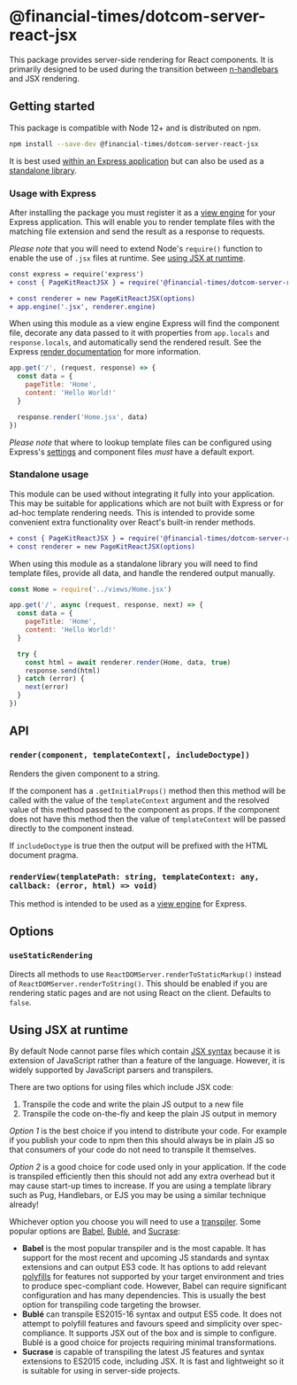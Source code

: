 # @financial-times/dotcom-server-react-jsx

This package provides server-side rendering for React components. It is primarily designed to be used during the transition between [n-handlebars] and JSX rendering.

[n-handlebars]: https://github.com/Financial-Times/n-handlebars


## Getting started

This package is compatible with Node 12+ and is distributed on npm.

```sh
npm install --save-dev @financial-times/dotcom-server-react-jsx
```

It is best used [within an Express application](#usage-with-express) but can also be used as a [standalone library](#standalone-usage).

### Usage with Express

After installing the package you must register it as a [view engine] for your Express application. This will enable you to render template files with the matching file extension and send the result as a response to requests.

_Please note_ that you will need to extend Node's `require()` function to enable the use of `.jsx` files at runtime. See [using JSX at runtime](#using-jsx-at-runtime).

```diff
const express = require('express')
+ const { PageKitReactJSX } = require('@financial-times/dotcom-server-react-jsx')

+ const renderer = new PageKitReactJSX(options)
+ app.engine('.jsx', renderer.engine)
```

When using this module as a view engine Express will find the component file, decorate any data passed to it with properties from `app.locals` and `response.locals`, and automatically send the rendered result. See the Express [render documentation] for more information.

```js
app.get('/', (request, response) => {
  const data = {
    pageTitle: 'Home',
    content: 'Hello World!'
  }

  response.render('Home.jsx', data)
})
```

_Please note_ that where to lookup template files can be configured using Express's [settings] and component files _must_ have a default export.

[view engine]: https://expressjs.com/en/guide/using-template-engines.html
[render documentation]: https://expressjs.com/en/4x/api.html#res.render
[settings]: https://expressjs.com/en/api.html#app.settings.table

### Standalone usage

This module can be used without integrating it fully into your application. This may be suitable for applications which are not built with Express or for ad-hoc template rendering needs. This is intended to provide some convenient extra functionality over React's built-in render methods.

```diff
+ const { PageKitReactJSX } = require('@financial-times/dotcom-server-react-jsx')
+ const renderer = new PageKitReactJSX(options)
```

When using this module as a standalone library you will need to find template files, provide all data, and handle the rendered output manually.

```js
const Home = require('../views/Home.jsx')

app.get('/', async (request, response, next) => {
  const data = {
    pageTitle: 'Home',
    content: 'Hello World!'
  }

  try {
    const html = await renderer.render(Home, data, true)
    response.send(html)
  } catch (error) {
    next(error)
  }
})
```


## API

### `render(component, templateContext[, includeDoctype])`

Renders the given component to a string.

If the component has a `.getInitialProps()` method then this method will be called with the value of the `templateContext` argument and the resolved value of this method passed to the component as props. If the component does not have this method then the value of `templateContext` will be passed directly to the component instead.

If `includeDoctype` is true then the output will be prefixed with the HTML document pragma.

### `renderView(templatePath: string, templateContext: any, callback: (error, html) => void)`

This method is intended to be used as a [view engine] for Express.


## Options

### `useStaticRendering`

Directs all methods to use `ReactDOMServer.renderToStaticMarkup()` instead of `ReactDOMServer.renderToString()`. This should be enabled if you are rendering static pages and are not using React on the client. Defaults to `false`.


## Using JSX at runtime

By default Node cannot parse files which contain [JSX syntax] because it is extension of JavaScript rather than a feature of the language. However, it is widely supported by JavaScript parsers and transpilers.

There are two options for using files which include JSX code:

1. Transpile the code and write the plain JS output to a new file
2. Transpile the code on-the-fly and keep the plain JS output in memory

_Option 1_ is the best choice if you intend to distribute your code. For example if you publish your code to npm then this should always be in plain JS so that consumers of your code do not need to transpile it themselves.

_Option 2_ is a good choice for code used only in your application. If the code is transpiled efficiently then this should not add any extra overhead but it may cause start-up times to increase. If you are using a template library such as Pug, Handlebars, or EJS you may be using a similar technique already!

Whichever option you choose you will need to use a [transpiler]. Some popular options are [Babel], [Bublé], and [Sucrase]:

- **Babel** is the most popular transpiler and is the most capable. It has support for the most recent and upcoming JS standards and syntax extensions and can output ES3 code. It has options to add relevant [polyfills] for features not supported by your target environment and tries to produce spec-compliant code. However, Babel can require significant configuration and has many dependencies. This is usually the best option for transpiling code targeting the browser.
- **Bublé** can transpile ES2015-16 syntax and output ES5 code. It does not attempt to polyfill features and favours speed and simplicity over spec-compliance. It supports JSX out of the box and is simple to configure. Bublé is a good choice for projects requiring minimal transformations.
- **Sucrase** is capable of transpiling the latest JS features and syntax extensions to ES2015 code, including JSX. It is fast and lightweight so it is suitable for using in server-side projects.

[JSX syntax]: https://jasonformat.com/wtf-is-jsx/
[transpiler]: https://en.wikipedia.org/wiki/Source-to-source_compiler
[Babel]: https://babeljs.io/
[Bublé]: https://github.com/Rich-Harris/buble
[Sucrase]: https://github.com/alangpierce/sucrase
[Polyfills]: https://remysharp.com/2010/10/08/what-is-a-polyfill

